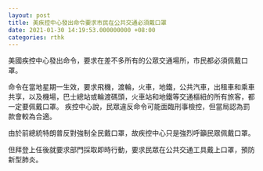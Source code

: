 ```yaml
---
layout: post
title: 美疾控中心發出命令要求市民在公共交通必須戴口罩
date: 2021-01-30 14:19:53.000000000 +08:00
categories: rthk
---
```


美國疾控中心發出命令，要求在差不多所有的公眾交通場所，市民都必須佩戴口罩。

命令在當地星期一生效，要求飛機，渡輪，火車，地鐵，公共汽車，出租車和乘車共享，以及機場，巴士總站或輪渡碼頭，火車站和地鐵等交通樞紐的所有旅客，都一定要佩戴口罩。 疾控中心說，民眾違反命令可能面臨刑事檢控，但當局認為罰款會較為合適。

由於前總統特朗普反對強制全民戴口罩，故疾控中心只是強烈呼籲民眾佩戴口罩。

但拜登上任後就要求部門採取即時行動，要求民眾在公共交通工具戴上口罩，預防新型肺炎。
